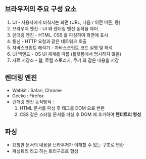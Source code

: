 ## 브라우저의 주요 구성 요소
1. UI - 사용자에게 비춰지는 화면 (URL, 다음 / 이전 버튼, 등)
2. 브라우저 엔진 - UI 와 렌더링 엔진 동작을 제어
3. 렌더링 엔진 - HTML, CSS 를 파싱하여 화면에 표시
4. 통신 - HTTP 요청과 같은 네트워크 호출
5. 자바스크립트 해석기 - 자바스크립트 코드 실행 및 해석
6. UI 백엔드 - OS UI 체계를 따름 (플랫폼에서 명시하지 않음)
7. 자료 저장소 - 웹, 로컬 스토리지, 쿠키 와 같은 내용을 저장

## 렌더링 엔진
- Webkit : Safari, Chrome
- Gecko : Firefox
- 렌더링 엔진 동작방식 :
  1. HTML 문서를 파싱 후 태그를 DOM 으로 변환
  2. CSS 같은 스타일 문서를 파싱 후 DOM 에 추가하여 **렌더트리 형성**

## 파싱
- 요청한 문서의 내용을 브라우저가 이해할 수 있는 구조로 변환
- 파싱트리 라고 하는 트리구조로 형성

##
